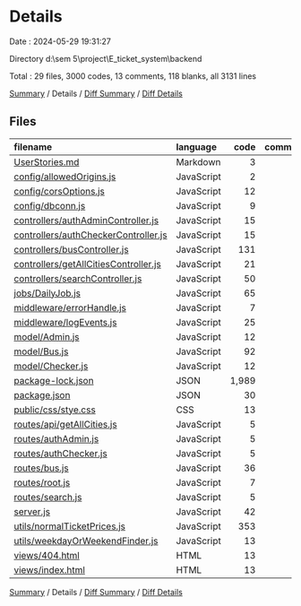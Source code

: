 # Details

Date : 2024-05-29 19:31:27

Directory d:\\sem 5\\project\\E_ticket_system\\backend

Total : 29 files,  3000 codes, 13 comments, 118 blanks, all 3131 lines

[Summary](results.md) / Details / [Diff Summary](diff.md) / [Diff Details](diff-details.md)

## Files
| filename | language | code | comment | blank | total |
| :--- | :--- | ---: | ---: | ---: | ---: |
| [UserStories.md](/UserStories.md) | Markdown | 3 | 0 | 2 | 5 |
| [config/allowedOrigins.js](/config/allowedOrigins.js) | JavaScript | 2 | 0 | 1 | 3 |
| [config/corsOptions.js](/config/corsOptions.js) | JavaScript | 12 | 0 | 3 | 15 |
| [config/dbconn.js](/config/dbconn.js) | JavaScript | 9 | 0 | 3 | 12 |
| [controllers/authAdminController.js](/controllers/authAdminController.js) | JavaScript | 15 | 1 | 3 | 19 |
| [controllers/authCheckerController.js](/controllers/authCheckerController.js) | JavaScript | 15 | 1 | 3 | 19 |
| [controllers/busController.js](/controllers/busController.js) | JavaScript | 131 | 8 | 19 | 158 |
| [controllers/getAllCitiesController.js](/controllers/getAllCitiesController.js) | JavaScript | 21 | 0 | 3 | 24 |
| [controllers/searchController.js](/controllers/searchController.js) | JavaScript | 50 | 0 | 11 | 61 |
| [jobs/DailyJob.js](/jobs/DailyJob.js) | JavaScript | 65 | 1 | 7 | 73 |
| [middleware/errorHandle.js](/middleware/errorHandle.js) | JavaScript | 7 | 0 | 3 | 10 |
| [middleware/logEvents.js](/middleware/logEvents.js) | JavaScript | 25 | 1 | 6 | 32 |
| [model/Admin.js](/model/Admin.js) | JavaScript | 12 | 0 | 3 | 15 |
| [model/Bus.js](/model/Bus.js) | JavaScript | 92 | 0 | 5 | 97 |
| [model/Checker.js](/model/Checker.js) | JavaScript | 12 | 0 | 3 | 15 |
| [package-lock.json](/package-lock.json) | JSON | 1,989 | 0 | 1 | 1,990 |
| [package.json](/package.json) | JSON | 30 | 0 | 1 | 31 |
| [public/css/stye.css](/public/css/stye.css) | CSS | 13 | 0 | 2 | 15 |
| [routes/api/getAllCities.js](/routes/api/getAllCities.js) | JavaScript | 5 | 0 | 4 | 9 |
| [routes/authAdmin.js](/routes/authAdmin.js) | JavaScript | 5 | 0 | 3 | 8 |
| [routes/authChecker.js](/routes/authChecker.js) | JavaScript | 5 | 0 | 3 | 8 |
| [routes/bus.js](/routes/bus.js) | JavaScript | 36 | 0 | 5 | 41 |
| [routes/root.js](/routes/root.js) | JavaScript | 7 | 0 | 3 | 10 |
| [routes/search.js](/routes/search.js) | JavaScript | 5 | 0 | 4 | 9 |
| [server.js](/server.js) | JavaScript | 42 | 1 | 8 | 51 |
| [utils/normalTicketPrices.js](/utils/normalTicketPrices.js) | JavaScript | 353 | 0 | 2 | 355 |
| [utils/weekdayOrWeekendFinder.js](/utils/weekdayOrWeekendFinder.js) | JavaScript | 13 | 0 | 3 | 16 |
| [views/404.html](/views/404.html) | HTML | 13 | 0 | 2 | 15 |
| [views/index.html](/views/index.html) | HTML | 13 | 0 | 2 | 15 |

[Summary](results.md) / Details / [Diff Summary](diff.md) / [Diff Details](diff-details.md)